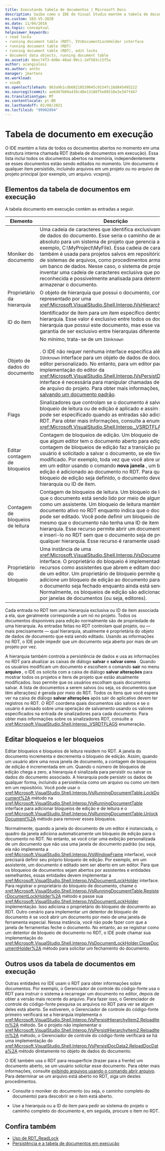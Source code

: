 ```yaml
---
title: Executando tabela de documentos | Microsoft Docs
description: Saiba como o IDE do Visual Studio mantém a tabela de documentos em execução, que inclui todos os documentos abertos na memória.
ms.custom: SEO-VS-2020
ms.date: 11/04/2016
ms.topic: conceptual
helpviewer_keywords:
- read locks
- running document table (RDT), IVsDocumentLockHolder interface
- running document table (RDT)
- running document table (RDT), edit locks
- document data objects, running document table
ms.assetid: bbec74f3-dd8e-48ad-99c1-2df503c15f5a
author: acangialosi
ms.author: anthc
manager: jmartens
ms.workload:
- vssdk
ms.openlocfilehash: 863a9b1cdb68218539045c9154fc18d845495222
ms.sourcegitcommit: ae6d47b09a439cd0e13180f5e89510e3e347fd47
ms.translationtype: MT
ms.contentlocale: pt-BR
ms.lasthandoff: 02/08/2021
ms.locfileid: "99902894"
---
```

# <a name="running-document-table"></a>Tabela de documento em execução
O IDE mantém a lista de todos os documentos abertos no momento em uma estrutura interna chamada RDT (tabela de documentos em execução). Essa lista inclui todos os documentos abertos na memória, independentemente se esses documentos estão sendo editados no momento. Um documento é qualquer item persistido, incluindo arquivos em um projeto ou no arquivo de projeto principal (por exemplo, um arquivo. vcxproj).

## <a name="elements-of-the-running-document-table"></a>Elementos da tabela de documentos em execução
 A tabela documento em execução contém as entradas a seguir.

|Elemento|Descrição|
|-------------|-----------------|
|Moniker do documento|Uma cadeia de caracteres que identifica exclusivamente o objeto de dados do documento. Esse seria o caminho de arquivo absoluto para um sistema de projeto que gerencia arquivos (por exemplo, C:\MyProject\MyFile). Essa cadeia de caracteres também é usada para projetos salvos em repositórios diferentes de sistemas de arquivos, como procedimentos armazenados em um banco de dados. Nesse caso, o sistema de projeto pode inventar uma cadeia de caracteres exclusiva que pode ser reconhecida e possivelmente analisada para determinar como armazenar o documento.|
|Proprietário da hierarquia|O objeto de hierarquia que possui o documento, conforme representado por uma <xref:Microsoft.VisualStudio.Shell.Interop.IVsHierarchy> interface.|
|ID do item|Identificador de item para um item específico dentro da hierarquia. Esse valor é exclusivo entre todos os documentos na hierarquia que possui este documento, mas esse valor não tem garantia de ser exclusivo entre hierarquias diferentes.|
|Objeto de dados do documento|No mínimo, trata-se de um `IUnknown`<br /><br /> . O IDE não requer nenhuma interface específica além da `IUnknown` interface para um objeto de dados de documento do editor personalizado. No entanto, para um editor padrão, a implementação do editor da <xref:Microsoft.VisualStudio.Shell.Interop.IVsPersistDocData2> interface é necessária para manipular chamadas de persistência de arquivo do projeto. Para obter mais informações, consulte [salvando um documento padrão](../../extensibility/internals/saving-a-standard-document.md).|
|Flags|Sinalizadores que controlam se o documento é salvo, se um bloqueio de leitura ou de edição é aplicado e assim por diante, pode ser especificado quando as entradas são adicionadas ao RDT. Para obter mais informações, consulte a enumeração <xref:Microsoft.VisualStudio.Shell.Interop._VSRDTFLAGS>.|
|Editar contagem de bloqueios|Contagem de bloqueios de edição. Um bloqueio de edição indica que algum editor tem o documento aberto para edição. Quando a contagem de bloqueios de edição faz a transição para zero, o usuário é solicitado a salvar o documento, se ele tiver sido modificado. Por exemplo, toda vez que você abre um documento em um editor usando o comando **nova janela** , um bloqueio de edição é adicionado ao documento no RDT. Para que um bloqueio de edição seja definido, o documento deve ter uma hierarquia ou ID de item.|
|Contagem de bloqueios de leitura|Contagem de bloqueios de leitura. Um bloqueio de leitura indica que o documento está sendo lido por meio de algum mecanismo, como um assistente. Um bloqueio de leitura mantém um documento ativo no RDT enquanto indica que o documento não pode ser editado. Você pode definir um bloqueio de leitura mesmo que o documento não tenha uma ID de item ou de hierarquia. Esse recurso permite abrir um documento na memória e inseri-lo no RDT sem que o documento seja de propriedade de qualquer hierarquia. Esse recurso é raramente usado.|
|Proprietário do bloqueio|Uma instância de uma <xref:Microsoft.VisualStudio.Shell.Interop.IVsDocumentLockHolder> interface. O proprietário do bloqueio é implementado por recursos como assistentes que abrem e editam documentos fora de um editor. Um proprietário de bloqueio permite que o recurso adicione um bloqueio de edição ao documento para impedir que o documento seja fechado enquanto ainda está sendo editado. Normalmente, os bloqueios de edição são adicionados apenas por janelas de documentos (ou seja, editores).|

 Cada entrada no RDT tem uma hierarquia exclusiva ou ID de item associada a ela, que geralmente corresponde a um nó no projeto. Todos os documentos disponíveis para edição normalmente são de propriedade de uma hierarquia. As entradas feitas no RDT controlam qual projeto, ou — mais precisamente — qual hierarquia, atualmente é proprietária do objeto de dados de documento que está sendo editado. Usando as informações no RDT, o IDE pode impedir que um documento seja aberto por mais de um projeto por vez.

 A hierarquia também controla a persistência de dados e usa as informações no RDT para atualizar as caixas de diálogo **salvar** e **salvar como** . Quando os usuários modificam um documento e escolhem o comando **sair** no menu **arquivo** , o IDE os solicita com a caixa de diálogo **salvar alterações** para mostrar todos os projetos e itens de projeto que estão atualmente modificados. Isso permite que os usuários escolham quais documentos salvar. A lista de documentos a serem salvos (ou seja, os documentos que têm alterações) é gerada por meio do RDT. Todos os itens que você espera ver na caixa de diálogo **salvar alterações** após sair do aplicativo devem ter registros no RDT. O RDT coordena quais documentos são salvos e se o usuário é avisado sobre uma operação de salvamento usando os valores especificados na entrada de sinalizadores para cada documento. Para obter mais informações sobre os sinalizadores RDT, consulte a <xref:Microsoft.VisualStudio.Shell.Interop._VSRDTFLAGS> enumeração.

## <a name="edit-locks-and-read-locks"></a>Editar bloqueios e ler bloqueios
 Editar bloqueios e bloqueios de leitura residem no RDT. A janela do documento incrementa e decrementa o bloqueio de edição. Assim, quando um usuário abre uma nova janela de documento, a contagem de bloqueios de edição é incrementada em um. Quando o número de bloqueios de edição chega a zero, a hierarquia é sinalizada para persistir ou salvar os dados do documento associado. A hierarquia pode persistir os dados de qualquer forma, incluindo a persistência como um arquivo ou como um item em um repositório. Você pode usar o <xref:Microsoft.VisualStudio.Shell.Interop.IVsRunningDocumentTable.LockDocument%2A> método na <xref:Microsoft.VisualStudio.Shell.Interop.IVsRunningDocumentTable> interface para adicionar bloqueios de edição e de leitura e o <xref:Microsoft.VisualStudio.Shell.Interop.IVsRunningDocumentTable.UnlockDocument%2A> método para remover esses bloqueios.

 Normalmente, quando a janela do documento de um editor é instanciada, o quadro da janela adiciona automaticamente um bloqueio de edição para o documento no RDT. No entanto, se você criar uma exibição personalizada de um documento que não usa uma janela de documento padrão (ou seja, ela não implementa a <xref:Microsoft.VisualStudio.Shell.Interop.IVsWindowFrame> interface), você precisará definir seu próprio bloqueio de edição. Por exemplo, em um assistente, um documento é editado sem ser aberto em um editor. Para que os bloqueios de documentos sejam abertos por assistentes e entidades semelhantes, essas entidades devem implementar a <xref:Microsoft.VisualStudio.Shell.Interop.IVsDocumentLockHolder> interface. Para registrar o proprietário do bloqueio de documento, chame o <xref:Microsoft.VisualStudio.Shell.Interop.IVsRunningDocumentTable.RegisterDocumentLockHolder%2A> método e passe sua <xref:Microsoft.VisualStudio.Shell.Interop.IVsDocumentLockHolder> implementação. Isso adiciona o proprietário do bloqueio de documento ao RDT. Outro cenário para implementar um detentor de bloqueio de documento é se você abrir um documento por meio de uma janela de ferramenta especial. Nessa instância, você não pode fazer com que a janela de ferramentas feche o documento. No entanto, ao se registrar como um detentor de bloqueio de documento no RDT, o IDE pode chamar sua implementação do <xref:Microsoft.VisualStudio.Shell.Interop.IVsDocumentLockHolder.CloseDocumentHolder%2A> método para solicitar um fechamento do documento.

## <a name="other-uses-of-the-running-document-table"></a>Outros usos da tabela de documentos em execução
 Outras entidades no IDE usam o RDT para obter informações sobre documentos. Por exemplo, o Gerenciador de controle do código-fonte usa o RDT para instruir o sistema a recarregar um documento no editor, depois de obter a versão mais recente do arquivo. Para fazer isso, o Gerenciador de controle do código-fonte pesquisa os arquivos no RDT para ver se algum deles está aberto. Se estiverem, o Gerenciador de controle do código-fonte primeiro verificará se a hierarquia implementa o <xref:Microsoft.VisualStudio.Shell.Interop.IVsPersistHierarchyItem2.ReloadItem%2A> método. Se o projeto não implementar o <xref:Microsoft.VisualStudio.Shell.Interop.IVsPersistHierarchyItem2.ReloadItem%2A> método, o Gerenciador de controle do código-fonte verificará se há uma implementação do <xref:Microsoft.VisualStudio.Shell.Interop.IVsPersistDocData2.ReloadDocData%2A> método diretamente no objeto de dados do documento.

 O IDE também usa o RDT para resuperfície (trazer para a frente) um documento aberto, se um usuário solicitar esse documento. Para obter mais informações, consulte [exibindo arquivos usando o comando abrir arquivo](../../extensibility/internals/displaying-files-by-using-the-open-file-command.md). Para determinar se um arquivo está aberto no RDT, siga um destes procedimentos.

- Consulte o moniker do documento (ou seja, o caminho completo do documento) para descobrir se o item está aberto.

- Use a hierarquia ou a ID do item para pedir ao sistema do projeto o caminho completo do documento e, em seguida, procure o item no RDT.

## <a name="see-also"></a>Confira também
- [Uso de RDT_ReadLock](../../extensibility/internals/rdt-readlock-usage.md)
- [Persistência e a tabela de documentos em execução](../../extensibility/internals/persistence-and-the-running-document-table.md)

